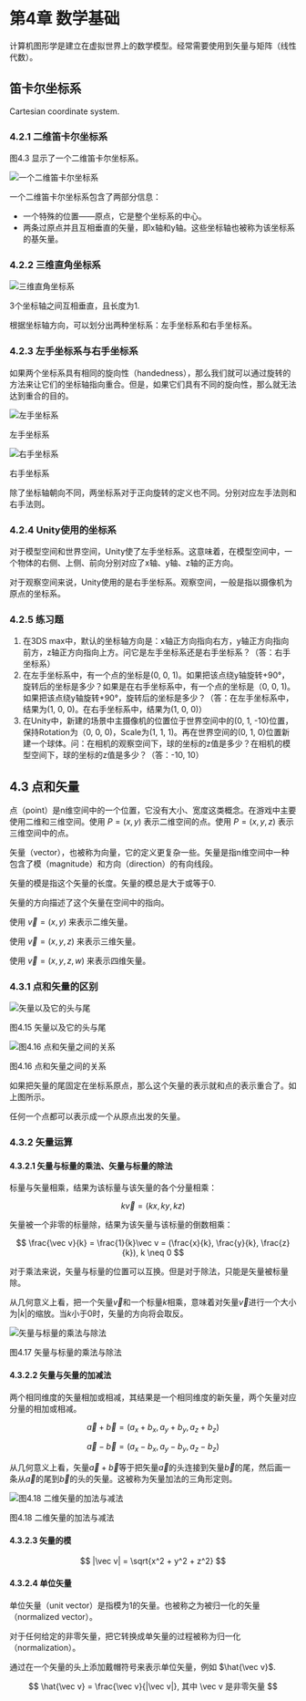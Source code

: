 # 第4章 数学基础

计算机图形学是建立在虚拟世界上的数学模型。经常需要使用到矢量与矩阵（线性代数）。

## 笛卡尔坐标系

Cartesian coordinate system.

### 4.2.1 二维笛卡尔坐标系

图4.3 显示了一个二维笛卡尔坐标系。

![一个二维笛卡尔坐标系](images/chapter04_2d_cartesian_coordinate_system.png)

一个二维笛卡尔坐标系包含了两部分信息：

- 一个特殊的位置——原点，它是整个坐标系的中心。
- 两条过原点并且互相垂直的矢量，即x轴和y轴。这些坐标轴也被称为该坐标系的基矢量。

### 4.2.2 三维直角坐标系

![三维直角坐标系](images/chapter04_3d_cartesian_coordinate_system.png)

3个坐标轴之间互相垂直，且长度为1.

根据坐标轴方向，可以划分出两种坐标系：左手坐标系和右手坐标系。

### 4.2.3 左手坐标系与右手坐标系

如果两个坐标系具有相同的旋向性（handedness），那么我们就可以通过旋转的方法来让它们的坐标轴指向重合。但是，如果它们具有不同的旋向性，那么就无法达到重合的目的。

![左手坐标系](images/chapter04_left_handedness_coordinate_system.png)

左手坐标系

![右手坐标系](images/chapter04_right_handedness_coordinate_system.png)

右手坐标系

除了坐标轴朝向不同，两坐标系对于正向旋转的定义也不同。分别对应左手法则和右手法则。

### 4.2.4 Unity使用的坐标系

对于模型空间和世界空间，Unity使了左手坐标系。这意味着，在模型空间中，一个物体的右侧、上侧、前向分别对应了x轴、y轴、z轴的正方向。

对于观察空间来说，Unity使用的是右手坐标系。观察空间，一般是指以摄像机为原点的坐标系。

### 4.2.5 练习题

1. 在3DS max中，默认的坐标轴方向是：x轴正方向指向右方，y轴正方向指向前方，z轴正方向指向上方。问它是左手坐标系还是右手坐标系？（答：右手坐标系）
2. 在左手坐标系中，有一个点的坐标是(0, 0, 1)。如果把该点绕y轴旋转+90°，旋转后的坐标是多少？如果是在右手坐标系中，有一个点的坐标是（0, 0, 1)。如果把该点绕y轴旋转+90°，旋转后的坐标是多少？（答：在左手坐标系中，结果为(1, 0, 0)。在右手坐标系中，结果为(1, 0, 0)）
3. 在Unity中，新建的场景中主摄像机的位置位于世界空间中的(0, 1, -10)位置，保持Rotation为（0, 0, 0)，Scale为(1, 1, 1)。再在世界空间的(0, 1, 0)位置新建一个球体。问：在相机的观察空间下，球的坐标的z值是多少？在相机的模型空间下，球的坐标的z值是多少？（答：-10, 10）

## 4.3 点和矢量

点（point）是n维空间中的一个位置，它没有大小、宽度这类概念。在游戏中主要使用二维和三维空间。使用 $P=(x, y)$ 表示二维空间的点。使用 $P=(x, y, z)$ 表示三维空间中的点。

矢量（vector），也被称为向量，它的定义更复杂一些。矢量是指n维空间中一种包含了模（magnitude）和方向（direction）的有向线段。

矢量的模是指这个矢量的长度。矢量的模总是大于或等于0.

矢量的方向描述了这个矢量在空间中的指向。

使用 $\vec v = (x, y)$ 来表示二维矢量。

使用 $\vec v = (x, y, z)$ 来表示三维矢量。

使用 $\vec v = (x, y, z, w)$ 来表示四维矢量。

### 4.3.1 点和矢量的区别

![矢量以及它的头与尾](images/chapter04_head_and_tail_of_a_vector.svg)

图4.15 矢量以及它的头与尾

![图4.16 点和矢量之间的关系](images/chapter04_relation_between_point_and_vector.svg)

图4.16 点和矢量之间的关系

如果把矢量的尾固定在坐标系原点，那么这个矢量的表示就和点的表示重合了。如上图所示。

任何一个点都可以表示成一个从原点出发的矢量。

### 4.3.2 矢量运算

#### 4.3.2.1 矢量与标量的乘法、矢量与标量的除法

标量与矢量相乘，结果为该标量与该矢量的各个分量相乘：

$$
k \vec v = (kx, ky, kz)
$$


矢量被一个非零的标量除，结果为该矢量与该标量的倒数相乘：

$$
\frac{\vec v}{k} = \frac{1}{k}\vec v = (\frac{x}{k}, \frac{y}{k}, \frac{z}{k}), k \neq 0
$$

对于乘法来说，矢量与标量的位置可以互换。但是对于除法，只能是矢量被标量除。

从几何意义上看，把一个矢量$\vec v$和一个标量$k$相乘，意味着对矢量$\vec v$进行一个大小为$|k|$的缩放。当$k$小于0时，矢量的方向将会取反。

![矢量与标量的乘法与除法](images/chapter04_scale_vector.png)

图4.17 矢量与标量的乘法与除法

#### 4.3.2.2 矢量与矢量的加减法

两个相同维度的矢量相加或相减，其结果是一个相同维度的新矢量，两个矢量对应分量的相加或相减。

$$
\vec a + \vec b = (a_x + b_x, a_y + b_y, a_z + b_z)
$$

$$
\vec a - \vec b = (a_x - b_x, a_y - b_y, a_z - b_z)
$$

从几何意义上看，矢量$\vec a + \vec b$等于把矢量$\vec a$的头连接到矢量$\vec b$的尾，然后画一条从$\vec a$的尾到$\vec b$的头的矢量。这被称为矢量加法的三角形定则。

![图4.18 二维矢量的加法与减法](images/chapter04_add_and_subtract_of_vector.png)

图4.18 二维矢量的加法与减法

#### 4.3.2.3 矢量的模

$$
|\vec v| = \sqrt{x^2 + y^2 + z^2}
$$

#### 4.3.2.4 单位矢量

单位矢量（unit vector）是指模为1的矢量。也被称之为被归一化的矢量（normalized vector）。

对于任何给定的非零矢量，把它转换成单矢量的过程被称为归一化（normalization）。

通过在一个矢量的头上添加戴帽符号来表示单位矢量，例如 $\hat{\vec v}$.

$$
\hat{\vec v} = \frac{\vec v}{|\vec v|}, 其中 \vec v 是非零矢量
$$
